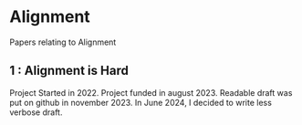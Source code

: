 # Alignment
Papers relating to Alignment
## 1 : Alignment is Hard
Project Started in 2022. Project funded in august 2023. Readable draft was put on github in november 2023.
In June 2024, I decided to write less verbose draft.
